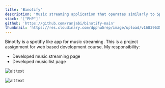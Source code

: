 ```yaml
---
title: 'Binotify'
description: 'Music streaming application that operates similarly to Spotify'
stack: '["PHP"]'
github: 'https://github.com/ranjabi/binotify-main'
thumbnail: 'https://res.cloudinary.com/dpphu5rep/image/upload/v1683963537/projects/thumbnails/binotify_sdttv6.png'
---
```


Binotify is a spotifly like app for music streaming. This is a project assignment for web based development course. My responsibility:

- Developed music streaming page
- Developed music list page

![alt text](https://res.cloudinary.com/dpphu5rep/image/upload/v1684809397/projects/binotify/music-streaming-page_uzerv4.png "Music Streaming Page")

![alt text](https://res.cloudinary.com/dpphu5rep/image/upload/v1684809397/projects/binotify/music-list-page_yh9nue.png "Music List Page")